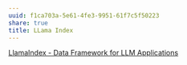 ```yaml
---
uuid: f1ca703a-5e61-4fe3-9951-61f7c5f50223
share: true
title: LLama Index
---
```

[LlamaIndex - Data Framework for LLM Applications](https://www.llamaindex.ai/)